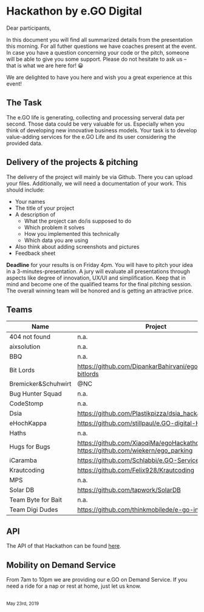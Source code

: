 # Hackathon by e.GO Digital

Dear participants,

In this document you will find all summarized details from the presentation this morning. For all futher questions we have coaches present at the event. In case you have a question concerning your code or the pitch, someone will be able to give you some support. Please do not hesitate to ask us – that is what we are here for! 😀

We are delighted to have you here and wish you a great experience at this event!

## The Task

The e.GO life is generating, collecting and processing serveral data per second. Those data could be very valuable for us. Especially when you think of developing new innovative business models. Your task is to develop value-adding services for the e.GO Life and its user considering the provided data. 

## Delivery of the projects & pitching

The delivery of the project will mainly be via Github. There you can upload your files. Additionally, we will need a documentation of your work. This should include:

* Your names
* The title of your project
* A description of 
  * What the project can do/is supposed to do
  * Which problem it solves
  * How you implemented this technically
  * Which data you are using
* Also think about adding screenshots and pictures
* Feedback sheet

**Deadline** for your results is on Friday 4pm. You will have to pitch your idea in a 3-minutes-presentation. A jury will evaluate all presentations through aspects like degree of innovation, UX/UI and simplification. Keep that in mind and become one of the qualified teams for the final pitching session. The overall winning team will be honored and is getting an attractive price. 

## Teams

| Name | Project |
|---|---|
| 404 not found | n.a. |
| aixsolution | n.a. |
| BBQ | n.a. |
| Bit Lords | https://github.com/DipankarBahirvani/ego_hackathon-bitlords |
| Bremicker&Schuhwirt | @NC |
| Bug Hunter Squad | n.a. |
| CodeStomp | n.a. |
| Dsia | https://github.com/Plastikpizza/dsia_hackathon |
| eHochKappa | https://github.com/stillpaul/e.GO-digital-Hackathon |
| Haths | n.a. |
| Hugs for Bugs | https://github.com/XiaoqiMa/egoHackathon , https://github.com/wiekern/ego_parking |
| iCaramba | https://github.com/Schlabbi/e.GO-Service |
| Krautcoding | https://github.com/Felix928/Krautcoding |
| MPS | n.a. |
| Solar DB | https://github.com/tapwork/SolarDB |
| Team Byte for Bait | n.a. |
| Team Digi Dudes | https://github.com/thinkmobilede/e-go-infotainment |

## API

The API of that Hackathon can be found [here](./vehicle-api).

## Mobility on Demand Service

From 7am to 10pm we are providing our e.GO on Demand Service. If you need a ride for a nap or rest at home, just let us know. 

<br />
<sup>May 23rd, 2019</sup>
